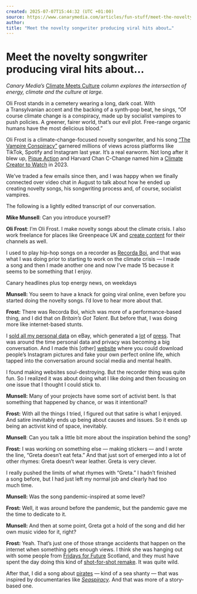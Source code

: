 ```yaml
---
created: 2025-07-07T15:44:32 (UTC +01:00)
source: https://www.canarymedia.com/articles/fun-stuff/meet-the-novelty-songwriter-producing-viral-hits-about-climate-change
author: 
title: "Meet the novelty songwriter producing viral hits about…"
---
```


# Meet the novelty songwriter producing viral hits about…

_Canary Media’s_ [Climate Meets Culture](https://www.canarymedia.com/articles/columns/friday-social-where-climate-meets-the-internet) _column explores the intersection of energy, climate and the culture at large._

Oli Frost stands in a cemetery wearing a long, dark coat. With a Transylvanian accent and the backing of a synth-pop beat, he sings, “Of course climate change is a conspiracy, made up by socialist vampires to push policies. A greener, fairer world, that’s our evil plot. Free-range organic humans have the most delicious blood.”

Oli Frost is a climate-change-focused novelty songwriter, and his song [“The Vampire Conspiracy”](https://www.youtube.com/watch?v=M9-v5bH7EPE&t=15s) garnered millions of views across platforms like TikTok, Spotify and Instagram last year. It’s a real earworm. Not long after it blew up, [Pique Action](https://www.canarymedia.com/articles/fun-stuff/micro-documentaries-on-climatetech-the-electrify-everything-online-community-and-more) and Harvard Chan C-Change named him a [Climate Creator to Watch](https://climatecreatorstowatch.com/) in 2023.

We’ve traded a few emails since then, and I was happy when we finally connected over video chat in August to talk about how he ended up creating novelty songs, his songwriting process and, of course, socialist vampires.  

The following is a lightly edited transcript of our conversation.

**Mike Munsell**: Can you introduce yourself?

**Oli Frost**: I’m Oli Frost. I make novelty songs about the climate crisis. I also work freelance for places like Greenpeace UK and [create content](https://olifro.st/blog/oli-frost-with-greenpeace-uk/) for their channels as well.

I used to play hip-hop songs on a recorder as [Recorda Boi](https://www.youtube.com/watch?v=52dnwXso6bs), and that was what I was doing prior to starting to work on the climate crisis — I made a song and then I made another one and now I’ve made 15 because it seems to be something that I enjoy.  

Canary headlines plus top energy news, on weekdays

****Munsell:**** You seem to have a knack for going viral online, even before you started doing the novelty songs. I’d love to hear more about that.

**Frost:** There was Recorda Boi, which was more of a performance-based thing, and I did that on _Britain’s Got Talent_. But before that, I was doing more like internet-based stunts.

I [sold all my personal data](https://www.vice.com/en/article/3k4ay8/sell-facebook-data-ebay-oli-frost) on eBay, which generated a [lot](https://www.cnet.com/culture/you-can-buy-oli-frost-personal-facebook-data-just-not-on-ebay/) of [press](https://nypost.com/2018/05/30/facebook-user-auctions-his-personal-data-on-ebay-for-99-cents/?itm_source=parsely-api?itm_campaign=parsely_recommended_widget-2&itmMedium=site_widget&itmSource=parsely_recommended_widget&itm_content=widget_item-1). That was around the time personal data and privacy was becoming a big conversation. And I made this \[other\] [website](https://olifro.st/blog/lifefaker/) where you could download people’s Instagram pictures and fake your own perfect online life, which tapped into the conversation around social media and mental health.

I found making websites soul-destroying. But the recorder thing was quite fun. So I realized it was about doing what I like doing and then focusing on one issue that I thought I could stick to.

**Munsell:** Many of your projects have some sort of activist bent. Is that something that happened by chance, or was it intentional?

**Frost:** With all the things I tried, I figured out that satire is what I enjoyed. And satire inevitably ends up being about causes and issues. So it ends up being an activist kind of space, inevitably.  

**Munsell**: Can you talk a little bit more about the inspiration behind the song?

**Frost:** I was working on something else — making stickers — and I wrote the line, “Greta doesn’t eat feta.” And that just sort of emerged into a lot of other rhymes: Greta doesn’t wear leather. Greta is very clever.

I really pushed the limits of what rhymes with “Greta.” I hadn’t finished a song before, but I had just left my normal job and clearly had too much time.

**Munsell:** Was the song pandemic-inspired at some level?

**Frost:** Well, it was around before the pandemic, but the pandemic gave me the time to dedicate to it.

**Munsell:** And then at some point, Greta got a hold of the song and did her own music video for it, right?

**Frost:** Yeah. That’s just one of those strange accidents that happen on the internet when something gets enough views. I think she was hanging out with some people from [Fridays for Future](https://fridaysforfuture.org/) Scotland, and they must have spent the day doing this kind of [shot-for-shot remake](https://www.youtube.com/watch?v=xdwXHTJyq94). It was quite wild.

After that, I did a song about [pirates](https://www.youtube.com/watch?v=_0XGC2-d9Gg) — kind of a sea shanty — that was inspired by documentaries like [_Seaspiracy_](https://www.seaspiracy.org/). And that was more of a story-based one.
